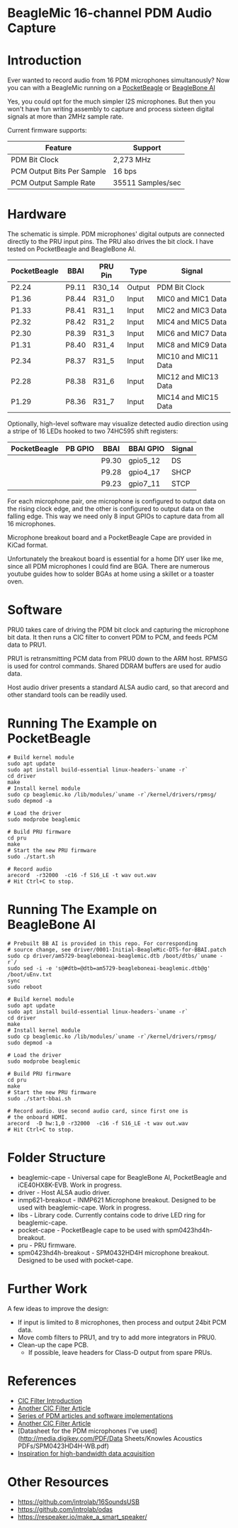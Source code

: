 # BeagleMic 16-channel PDM Audio Capture

# Introduction
Ever wanted to record audio from 16 PDM microphones simultanously? Now you can with a BeagleMic running on a [PocketBeagle](https://beagleboard.org/pocket) or [BeagleBone AI](https://bbb.io/ai)

Yes, you could opt for the much simpler I2S microphones. But then you won't have fun writing assembly to capture and process sixteen digital signals at more than 2MHz sample rate.

Current firmware supports:

| Feature                    | Support           |
|----------------------------|-------------------|
| PDM Bit Clock              | 2,273 MHz         |
| PCM Output Bits Per Sample | 16 bps            |
| PCM Output Sample Rate     | 35511 Samples/sec |

# Hardware
The schematic is simple. PDM microphones' digital outputs are connected directly to the PRU input pins. The PRU also drives the bit clock. I have tested on PocketBeagle and BeagleBone AI.

| PocketBeagle | BBAI  | PRU Pin | Type  | Signal               |
|--------------|-------|---------|-------|----------------------|
| P2.24        | P9.11 | R30_14  | Output| PDM Bit Clock        |
| P1.36        | P8.44 | R31_0   | Input | MIC0 and MIC1 Data   |
| P1.33        | P8.41 | R31_1   | Input | MIC2 and MIC3 Data   |
| P2.32        | P8.42 | R31_2   | Input | MIC4 and MIC5 Data   |
| P2.30        | P8.39 | R31_3   | Input | MIC6 and MIC7 Data   |
| P1.31        | P8.40 | R31_4   | Input | MIC8 and MIC9 Data   |
| P2.34        | P8.37 | R31_5   | Input | MIC10 and MIC11 Data |
| P2.28        | P8.38 | R31_6   | Input | MIC12 and MIC13 Data |
| P1.29        | P8.36 | R31_7   | Input | MIC14 and MIC15 Data |


Optionally, high-level software may visualize detected audio direction using a stripe of 16 LEDs hooked to two 74HC595 shift registers:

| PocketBeagle | PB GPIO | BBAI  | BBAI GPIO | Signal |
|--------------|---------|-------|-----------|--------|
|              |         | P9.30 | gpio5_12  | DS     |
|              |         | P9.28 | gpio4_17  | SHCP   |
|              |         | P9.23 | gpio7_11  | STCP   |


For each microphone pair, one microphone is configured to output data on the rising clock edge, and the other is configured to output data on the falling edge. This way we need only 8 input GPIOs to capture data from all 16 microphones.

Microphone breakout board and a PocketBeagle Cape are provided in KiCad format.

Unfortunately the breakout board is essential for a home DIY user like me, since all PDM microphones I could find are BGA. There are numerous youtube guides how to solder BGAs at home using a skillet or a toaster oven.

# Software
PRU0 takes care of driving the PDM bit clock and capturing the microphone bit data. It then runs a CIC filter to convert PDM to PCM, and feeds PCM data to PRU1.

PRU1 is retransmitting PCM data from PRU0 down to the ARM host. RPMSG is used for control commands. Shared DDRAM buffers are used for audio data.

Host audio driver presents a standard ALSA audio card, so that arecord and other standard tools can be readily used.

# Running The Example on PocketBeagle

    # Build kernel module
    sudo apt update
    sudo apt install build-essential linux-headers-`uname -r`
    cd driver
    make
    # Install kernel module
    sudo cp beaglemic.ko /lib/modules/`uname -r`/kernel/drivers/rpmsg/
    sudo depmod -a

    # Load the driver
    sudo modprobe beaglemic

    # Build PRU firmware
    cd pru
    make
    # Start the new PRU firmware
    sudo ./start.sh

    # Record audio
    arecord  -r32000  -c16 -f S16_LE -t wav out.wav
    # Hit Ctrl+C to stop.

# Running The Example on BeagleBone AI

    # Prebuilt BB AI is provided in this repo. For corresponding
    # source change, see driver/0001-Initial-BeagleMic-DTS-for-BBAI.patch
    sudo cp driver/am5729-beagleboneai-beaglemic.dtb /boot/dtbs/`uname -r`/
    sudo sed -i -e 's@#dtb=@dtb=am5729-beagleboneai-beaglemic.dtb@g' /boot/uEnv.txt
    sync
    sudo reboot

    # Build kernel module
    sudo apt update
    sudo apt install build-essential linux-headers-`uname -r`
    cd driver
    make
    # Install kernel module
    sudo cp beaglemic.ko /lib/modules/`uname -r`/kernel/drivers/rpmsg/
    sudo depmod -a

    # Load the driver
    sudo modprobe beaglemic

    # Build PRU firmware
    cd pru
    make
    # Start the new PRU firmware
    sudo ./start-bbai.sh

    # Record audio. Use second audio card, since first one is
    # the onboard HDMI.
    arecord  -D hw:1,0 -r32000  -c16 -f S16_LE -t wav out.wav
    # Hit Ctrl+C to stop.


# Folder Structure

 * beaglemic-cape - Universal cape for BeagleBone AI, PocketBeagle and iCE40HX8K-EVB. Work in progress.
 * driver - Host ALSA audio driver.
 * inmp621-breakout - INMP621 Microphone breakout. Designed to be used with beaglemic-cape. Work in progress.
 * libs - Library code. Currently contains code to drive LED ring for beaglemic-cape.
 * pocket-cape - PocketBeagle cape to be used with spm0423hd4h-breakout.
 * pru - PRU firmware.
 * spm0423hd4h-breakout - SPM0432HD4H microphone breakout. Designed to be used with pocket-cape.

# Further Work
A few ideas to improve the design:

 * If input is limited to 8 microphones, then process and output 24bit PCM data.
 * Move comb filters to PRU1, and try to add more integrators in PRU0.
 * Clean-up the cape PCB.
   * If possible, leave headers for Class-D output from spare PRUs.

# References
 * [CIC Filter Introduction](https://dspguru.com/dsp/tutorials/cic-filter-introduction/)
 * [Another CIC Filter Article](http://www.tsdconseil.fr/log/scriptscilab/cic/cic-en.pdf)
 * [Series of PDM articles and software implementations](https://curiouser.cheshireeng.com/category/projects/pdm-microphone-toys/)
 * [Another CIC Filter Article](https://www.embedded.com/design/configurable-systems/4006446/Understanding-cascaded-integrator-comb-filters)
 * [Datasheet for the PDM microphones I've used](http://media.digikey.com/PDF/Data Sheets/Knowles Acoustics PDFs/SPM0423HD4H-WB.pdf)
 * [Inspiration for high-bandwidth data acquisition](https://github.com/ZeekHuge/BeagleScope)

# Other Resources
 * https://github.com/introlab/16SoundsUSB
 * https://github.com/introlab/odas
 * https://respeaker.io/make_a_smart_speaker/

